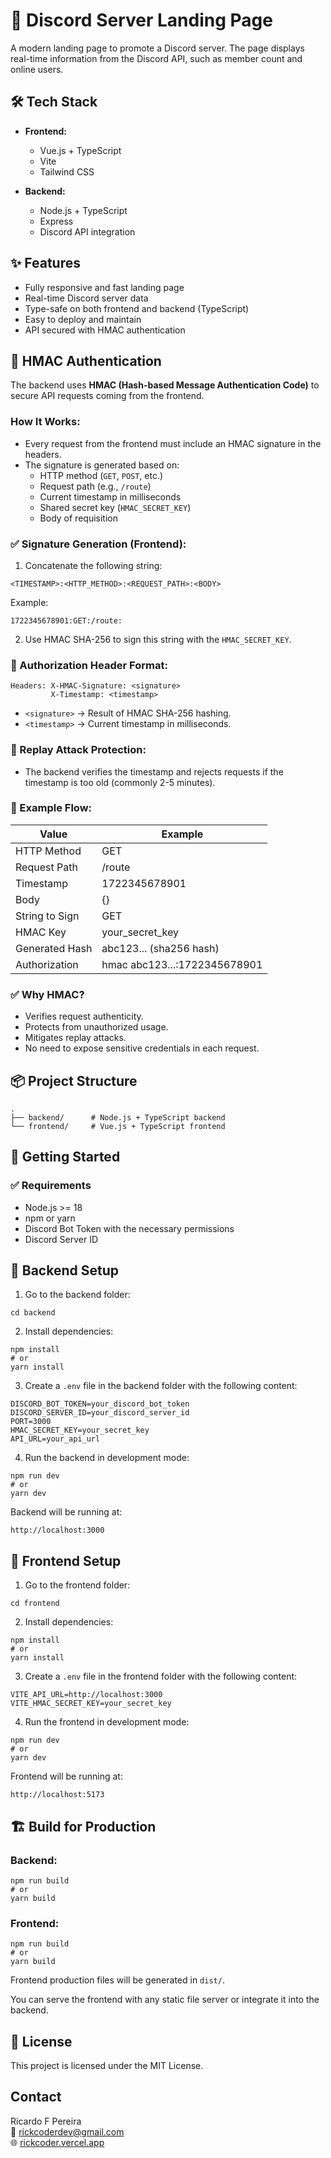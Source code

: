 # 🚀 Discord Server Landing Page

A modern landing page to promote a Discord server. The page displays real-time information from the Discord API, such as member count and online users.

## 🛠️ Tech Stack

- **Frontend:**
  - Vue.js + TypeScript
  - Vite
  - Tailwind CSS

- **Backend:**
  - Node.js + TypeScript
  - Express
  - Discord API integration

## ✨ Features

- Fully responsive and fast landing page
- Real-time Discord server data
- Type-safe on both frontend and backend (TypeScript)
- Easy to deploy and maintain
- API secured with HMAC authentication

## 🔐 HMAC Authentication

The backend uses **HMAC (Hash-based Message Authentication Code)** to secure API requests coming from the frontend.

### How It Works:

- Every request from the frontend must include an HMAC signature in the headers.
- The signature is generated based on:
  - HTTP method (`GET`, `POST`, etc.)
  - Request path (e.g., `/route`)
  - Current timestamp in milliseconds
  - Shared secret key (`HMAC_SECRET_KEY`)
  - Body of requisition

### ✅ Signature Generation (Frontend):

1. Concatenate the following string:

```
<TIMESTAMP>:<HTTP_METHOD>:<REQUEST_PATH>:<BODY>
```

Example:

```
1722345678901:GET:/route:
```

2. Use HMAC SHA-256 to sign this string with the `HMAC_SECRET_KEY`.

### 🔗 Authorization Header Format:

```
Headers: X-HMAC-Signature: <signature>
         X-Timestamp: <timestamp>
```

- `<signature>` → Result of HMAC SHA-256 hashing.
- `<timestamp>` → Current timestamp in milliseconds.

### 🚫 Replay Attack Protection:

- The backend verifies the timestamp and rejects requests if the timestamp is too old (commonly 2-5 minutes).

### 🔐 Example Flow:

| Value           | Example                     |
|-----------------|------------------------------|
| HTTP Method     | GET                          |
| Request Path    | /route                       |
| Timestamp       | 1722345678901                |
| Body       | {}                |
| String to Sign  | GET|/route|1722345678901| 
| HMAC Key        | your_secret_key              |
| Generated Hash  | abc123... (sha256 hash)      |
| Authorization   | hmac abc123...:1722345678901 |

### ✅ Why HMAC?

- Verifies request authenticity.
- Protects from unauthorized usage.
- Mitigates replay attacks.
- No need to expose sensitive credentials in each request.

## 📦 Project Structure

```
.
├── backend/      # Node.js + TypeScript backend
└── frontend/     # Vue.js + TypeScript frontend
```

## 🚀 Getting Started

### ✅ Requirements

- Node.js >= 18
- npm or yarn
- Discord Bot Token with the necessary permissions
- Discord Server ID

## 🔧 Backend Setup

1. Go to the backend folder:

```
cd backend
```

2. Install dependencies:

```
npm install
# or
yarn install
```

3. Create a `.env` file in the backend folder with the following content:

```
DISCORD_BOT_TOKEN=your_discord_bot_token
DISCORD_SERVER_ID=your_discord_server_id
PORT=3000
HMAC_SECRET_KEY=your_secret_key
API_URL=your_api_url
```

4. Run the backend in development mode:

```
npm run dev
# or
yarn dev
```

Backend will be running at:

```
http://localhost:3000
```

## 🎨 Frontend Setup

1. Go to the frontend folder:

```
cd frontend
```

2. Install dependencies:

```
npm install
# or
yarn install
```

3. Create a `.env` file in the frontend folder with the following content:

```
VITE_API_URL=http://localhost:3000
VITE_HMAC_SECRET_KEY=your_secret_key
```

4. Run the frontend in development mode:

```
npm run dev
# or
yarn dev
```

Frontend will be running at:

```
http://localhost:5173
```

## 🏗️ Build for Production

### Backend:

```
npm run build
# or
yarn build
```

### Frontend:

```
npm run build
# or
yarn build
```

Frontend production files will be generated in `dist/`.

You can serve the frontend with any static file server or integrate it into the backend.

## 📜 License

This project is licensed under the MIT License.

## Contact

Ricardo F Pereira  
📧 rickcoderdev@gmail.com  
🌐 [rickcoder.vercel.app](https://rickcoder.vercel.app)  
